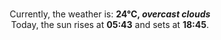 <p  align="center"><br/>Currently, the weather is: <b> 24°C, <i>overcast clouds</i></b></br>Today, the sun rises at <b>05:43</b> and sets at <b>18:45</b>.</p>